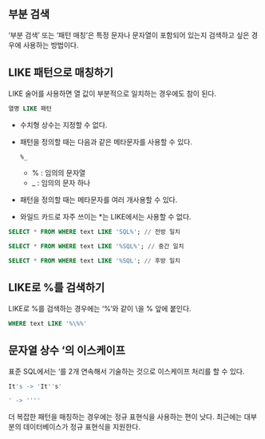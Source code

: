 ## 부분 검색

‘부분 검색’ 또는 ‘패턴 매칭’은 특정 문자나 문자열이 포함되어 있는지 검색하고 싶은 경우에 사용하는 방법이다.

## LIKE 패턴으로 매칭하기

LIKE 술어를 사용하면 열 값이 부분적으로 일치하는 경우에도 참이 된다.

```sql
열명 LIKE 패턴
```

- 수치형 상수는 지정할 수 없다.
- 패턴을 정의할 때는 다음과 같은 메타문자를 사용할 수 있다.
    
    ```sql
    %_
    ```
    
    - % : 임의의 문자열
    - _ : 임의의 문자 하나
- 패턴을 정의할 때는 메타문자를 여러 개사용할 수 있다.
- 와일드 카드로 자주 쓰이는 *는 LIKE에서는 사용할 수 없다.

```sql
SELECT * FROM WHERE text LIKE 'SQL%'; // 전방 일치
```

```sql
SELECT * FROM WHERE text LIKE '%SQL%'; // 중간 일치
```

```sql
SELECT * FROM WHERE text LIKE '%SQL'; // 후방 일치
```

## LIKE로 %를 검색하기

LIKE로 %를 검색하는 경우에는 ‘\%’와 같이 \을 % 앞에 붙인다.

```sql
WHERE text LIKE '%\%%'
```

## 문자열 상수 ‘의 이스케이프

표준 SQL에서는 ‘를 2개 연속해서 기술하는 것으로 이스케이프 처리를 할 수 있다.

```sql
It's -> 'It''s'
```

```sql
' -> ''''
```

더 복잡한 패턴을 매칭하는 경우에는 정규 표현식을 사용하는 편이 낫다. 최근에는 대부분의 데이터베이스가 정규 표현식을 지원한다.